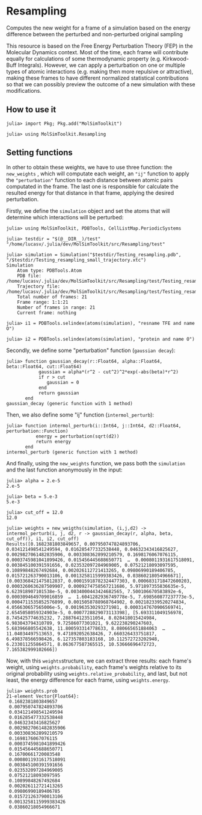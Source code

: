 # Resampling

Computes the new weight for a frame of a simulation based on the energy difference between the perturbed and non-perturbed original sampling

This resource is based on the Free Energy Perturbation Theory (FEP) in the Molecular Dynamics context. Most of the time, each frame will contribute equally
for calculations of some thermodynamic property (e.g. Kirkwood-Buff Integrals). However, we can apply a perturbation on one or multiple types of atomic
interactions (e.g. making then more repulsive or attractive), making these frames to have different normalized statistical contributions so that we can 
possibly preview the outcome of a new simulation with these modifications.

## How to use it

```julia-repl
julia> import Pkg; Pkg.add("MolSimToolkit")

julia> using MolSimToolkit.Resampling
```

## Setting functions

In other to obtain these weights, we have to use three function: the ```new_weights``` , which will computate each weight, an ```"ij"``` function to apply the 
```"perturbation"``` function to each distance between atomic pairs computated in the frame. The last one is responsible for calculate the resulted energy for that distance in that frame, applying the desired perturbation.

Firstly, we define the ```simulation``` object and set the atoms that will determine which interactions will be perturbed:

```julia-repl
julia> using MolSimToolkit, PDBTools, CellListMap.PeriodicSystems

julia> testdir = "$(@__DIR__)/test"
"/home/lucasv/.julia/dev/MolSimToolkit/src/Resampling/test"

julia> simulation = Simulation("$testdir/Testing_resampling.pdb", "/$testdir/Testing_resampling_small_trajectory.xtc")
Simulation 
    Atom type: PDBTools.Atom
    PDB file: /home/lucasv/.julia/dev/MolSimToolkit/src/Resampling/test/Testing_resampling.pdb
    Trajectory file: /home/lucasv/.julia/dev/MolSimToolkit/src/Resampling/test/Testing_resampling_small_trajectory.xtc
    Total number of frames: 21
    Frame range: 1:1:21
    Number of frames in range: 21
    Current frame: nothing

julia> i1 = PDBTools.selindex(atoms(simulation), "resname TFE and name O")

julia> i2 = PDBTools.selindex(atoms(simulation), "protein and name O")
```

Secondly, we define some "perturbation" function (```gaussian decay```):

```julia-repl
julia> function gaussian_decay(r::Float64, alpha::Float64, beta::Float64, cut::Float64)
            gaussian = alpha*(r^2 - cut^2)^2*exp(-abs(beta)*r^2)
            if r > cut
               gaussian = 0
            end
            return gaussian
       end
gaussian_decay (generic function with 1 method)
```

Then, we also define some "ij" function (```intermol_perturb```):

```julia-repl
julia> function intermol_perturb(i::Int64, j::Int64, d2::Float64, perturbation::Function)
           energy = perturbation(sqrt(d2))
           return energy
       end
intermol_perturb (generic function with 1 method)
```

And finally, using the ```new_weights``` function, we pass both the ```simulation``` and the last function anonymously in the input:

```julia-repl
julia> alpha = 2.e-5
2.e-5

julia> beta = 5.e-3
5.e-3

julia> cut_off = 12.0
12.0

julia> weights = new_weigths(simulation, (i,j,d2) -> intermol_perturb(i, j, d2, r -> gaussian_decay(r, alpha, beta, cut_off)), i1, i2, cut_off)
Results([0.1682381803849657, 0.007950747824893706, 0.034121498541249594, 0.016285477332538448, 0.04632343416825627, 0.0029827061482835906, 0.003308362899210579, 0.1698176067076115, 0.0003745981041899426, 0.015456445688650771  …  0.0008011931617518091, 0.003845100391591656, 0.023532097284969005, 0.07521218093097595, 0.10899848267492684, 0.002026112721413265, 0.09806990189406785, 0.015721263790013106, 0.0013258115999383426, 0.03860218054966671], [0.003368421475812837, 0.00015918782324477303, 0.0006831718472600203, 0.0003260636287509907, 0.0009274758567211686, 5.971897355836635e-5, 6.623918907101538e-5, 0.0034000443424682565, 7.500106670583892e-6, 0.0003094649709016859  …  1.6041282936749778e-5, 7.698560877237773e-5, 0.0004711535852576899, 0.0015058788968764902, 0.002182339520274834, 4.056630657565006e-5, 0.001963530293271981, 0.0003147670906569741, 2.6545058059324903e-5, 0.0007728829073113398], [5.693311049156978, 8.745425774635232, 7.288764123511054, 8.028418015424984, 6.983043794310789, 9.72586077301021, 9.622238290247603, 5.683966805542638, 11.800593314778633, 8.080665651884063  …  11.04034497513653, 9.471892052638426, 7.660326433751817, 6.498378566598426, 6.127357803183168, 10.112572723202948, 6.233011255864571, 8.063677587365515, 10.53666696472723, 7.165382999102666])
```

Now, with this ```weights```structure, we can extract three results: each frame's weight, using ```weights.probability```, each frame's weights relative to its original
probability using ```weights.relative_probability```, and last, but not least, the energy difference for each frame, using ```weights.energy```.

```julia-repl
julia> weights.prob
21-element Vector{Float64}:
 0.1682381803849657
 0.007950747824893706
 0.034121498541249594
 0.016285477332538448
 0.04632343416825627
 0.0029827061482835906
 0.003308362899210579
 0.1698176067076115
 0.0003745981041899426
 0.015456445688650771
 0.16700661720083548
 0.0008011931617518091
 0.003845100391591656
 0.023532097284969005
 0.07521218093097595
 0.10899848267492684
 0.002026112721413265
 0.09806990189406785
 0.015721263790013106
 0.0013258115999383426
 0.03860218054966671
```